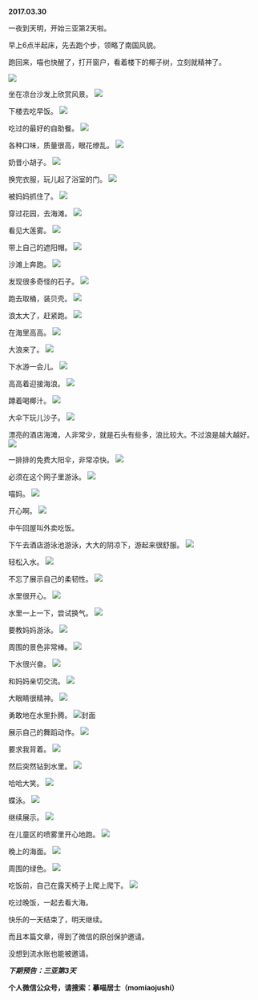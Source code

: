 
          
**2017.03.30**

一夜到天明，开始三亚第2天啦。

早上6点半起床，先去跑个步，领略了南国风貌。

跑回来，喵也快醒了，打开窗户，看着楼下的椰子树，立刻就精神了。

![](https://pic4.zhimg.com/v2-f57a6b593a39732555f31ba9b8f36d20.jpg)


坐在凉台沙发上欣赏风景。
![](https://pic3.zhimg.com/v2-c154eb83ddc975a6da8aec86afdf44aa.jpg)


下楼去吃早饭。
![](https://pic2.zhimg.com/v2-5efb2436b1ab4c0549c941c054f807bd.jpg)


吃过的最好的自助餐。
![](https://pic4.zhimg.com/v2-17ccc932df4fc48688fc54520faffcc9.jpg)


各种口味，质量很高，眼花缭乱。
![](https://pic4.zhimg.com/v2-4daf9c2fa5dedebb868ab76b43d19c40.jpg)


奶昔小胡子。
![](https://pic2.zhimg.com/v2-611745fe091a76fbfcbb798efa4e99ad.jpg)


换完衣服，玩儿起了浴室的门。
![](https://pic2.zhimg.com/v2-dc29b2e12ebef0bc18beceefe49d4c80.jpg)


被妈妈抓住了。
![](https://pic1.zhimg.com/v2-52d04b1fb6122349744dc1d8ee3b9ecf.jpg)


穿过花园，去海滩。
![](https://pic3.zhimg.com/v2-c0edaa3fa4e5f0b382f9470f08d15c7a.jpg)


看见大莲雾。
![](https://pic2.zhimg.com/v2-c829022eb0f9e6dbb60d91be3b93abc7.jpg)


带上自己的遮阳帽。
![](https://pic2.zhimg.com/v2-6fe71ccef0ad4d1a295b9c61ffb91bc0.jpg)


沙滩上奔跑。
![](https://pic1.zhimg.com/v2-e0f05ffdcb19044947114a2a6c97596f.jpg)


发现很多奇怪的石子。
![](https://pic4.zhimg.com/v2-aadf78238c0d00fed3d4357de057d018.jpg)


跑去取桶，装贝壳。
![](https://pic4.zhimg.com/v2-2bb81fd53d5bee41c75a275eccf758b3.jpg)


浪太大了，赶紧跑。
![](https://pic1.zhimg.com/v2-b166c51797d4a1bdd3c4a39d23eddb3e.jpg)


在海里高高。
![](https://pic3.zhimg.com/v2-f705040d97ac5991f114b13063e109a9.jpg)


大浪来了。
![](https://pic1.zhimg.com/v2-5102291637bc6faf2d8be5c4e7a98a40.jpg)


下水游一会儿。
![](https://pic1.zhimg.com/v2-9619491f6888b03ce9c4c8120d187928.jpg)


高高着迎接海浪。
![](https://pic2.zhimg.com/v2-ab8965e2de8e9fae6fa3dc96c1782c35.jpg)


蹲着喝椰汁。
![](https://pic3.zhimg.com/v2-9324bfd8e7380e9de235b79541db172c.jpg)


大伞下玩儿沙子。
![](https://pic2.zhimg.com/v2-773d66884c4fa931c4d4a99d456fbf20.jpg)


漂亮的酒店海滩，人非常少，就是石头有些多，浪比较大。不过浪是越大越好。
![](https://pic2.zhimg.com/v2-3c1e5e8735d30ca927b173d5fbacf0f1.jpg)


一排排的免费大阳伞，非常凉快。
![](https://pic2.zhimg.com/v2-9749a65fd474915327a18aeb6d519e69.jpg)


必须在这个网子里游泳。
![](https://pic1.zhimg.com/v2-0c955dcc082c8b07237afbe0d0820832.jpg)


喵妈。
![](https://pic1.zhimg.com/v2-0ef78a107e1add052ef9b200e0f225f9.jpg)


开心啊。
![](https://pic1.zhimg.com/v2-eba2bcc85872644500e50ddbd2d53a14.jpg)


中午回屋叫外卖吃饭。

下午去酒店游泳池游泳，大大的阴凉下，游起来很舒服。
![](https://pic3.zhimg.com/v2-c409eb1e6ef6cd1f090307db6d972fb3.jpg)


轻松入水。
![](https://pic1.zhimg.com/v2-962162c59ed0838e87b577c788c754ed.jpg)


不忘了展示自己的柔韧性。
![](https://pic2.zhimg.com/v2-5d9e2a6fdf00c4a77482cc92ad9f5c3c.jpg)


水里很开心。
![](https://pic3.zhimg.com/v2-7aa0a9ffa47b5ca5cc0bc5ecce09a8a9.jpg)


水里一上一下，尝试换气。
![](https://pic4.zhimg.com/v2-6eaf3b9f38e51ddaeede4fbb6a25e8d7.jpg)


要教妈妈游泳。
![](https://pic4.zhimg.com/v2-829067cd1abb28c8ddd5ac16efd25d5a.jpg)


周围的景色非常棒。
![](https://pic3.zhimg.com/v2-d7461b812e9a203c18f832c77b59f2c7.jpg)


下水很兴奋。
![](https://pic3.zhimg.com/v2-b5bd24e7b0bc372173ae1d334e3820c0.jpg)


和妈妈亲切交流。
![](https://pic4.zhimg.com/v2-21f12dd13f251831d024c6c98d9c8a2d.jpg)


大眼睛很精神。
![](https://pic2.zhimg.com/v2-5b27f57f906fe4789fd03bbe86808c44.jpg)


勇敢地在水里扑腾。
![](https://pic1.zhimg.com/v2-87c50571712306f51cbc6508ea2a6c90.jpg)封面


展示自己的舞蹈动作。
![](https://pic3.zhimg.com/v2-d2c5249ee339c97970725e2736e6d1a2.jpg)


要求我背着。
![](https://pic1.zhimg.com/v2-83c5a9b4bffeb0fedbde9a28d85326f4.jpg)


然后突然钻到水里。
![](https://pic4.zhimg.com/v2-caf952f7de738a48388bcc7ba447e3c2.jpg)


哈哈大笑。
![](https://pic4.zhimg.com/v2-3be00b26e4a16d1dc59bb16716a5f0b4.jpg)


蝶泳。
![](https://pic3.zhimg.com/v2-256d44b5d584a05fef35fd1de8493bd1.jpg)


继续展示。
![](https://pic4.zhimg.com/v2-e559fef3ab58edf7391c1343bcf1ced7.jpg)


在儿童区的喷雾里开心地跑。
![](https://pic3.zhimg.com/v2-336fa1b976d59621a496782b6c91483a.jpg)


晚上的海面。
![](https://pic1.zhimg.com/v2-4cf399b9d43d45d353a78ea5ea670e98.jpg)


周围的绿色。
![](https://pic2.zhimg.com/v2-4d82fa4de7bcf625c586c8725d4ceb96.jpg)


吃饭前，自己在露天椅子上爬上爬下。
![](https://pic4.zhimg.com/v2-34025f21943443efc423ef243fa9a0ab.jpg)


吃过晚饭，一起去看大海。

快乐的一天结束了，明天继续。

而且本篇文章，得到了微信的原创保护邀请。

没想到流水账也能被邀请。


***下期预告：三亚第3天***


**个人微信公众号，请搜索：摹喵居士（momiaojushi）**

        
